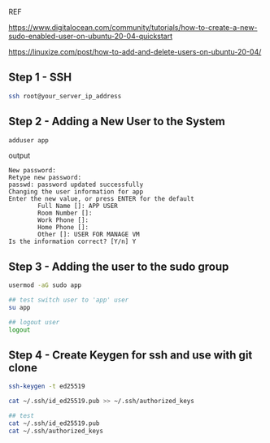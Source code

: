 REF

https://www.digitalocean.com/community/tutorials/how-to-create-a-new-sudo-enabled-user-on-ubuntu-20-04-quickstart

https://linuxize.com/post/how-to-add-and-delete-users-on-ubuntu-20-04/

## Step 1 - SSH
```sh
ssh root@your_server_ip_address
```

## Step 2 - Adding a New User to the System
```sh
adduser app
```
output
```output
New password:
Retype new password:
passwd: password updated successfully
Changing the user information for app
Enter the new value, or press ENTER for the default
        Full Name []: APP USER
        Room Number []:
        Work Phone []:
        Home Phone []:
        Other []: USER FOR MANAGE VM
Is the information correct? [Y/n] Y
```

## Step 3 - Adding the user to the sudo group
```sh
usermod -aG sudo app

## test switch user to 'app' user
su app

## logout user
logout
```

## Step 4 - Create Keygen for ssh and use with git clone
```sh
ssh-keygen -t ed25519

cat ~/.ssh/id_ed25519.pub >> ~/.ssh/authorized_keys

## test
cat ~/.ssh/id_ed25519.pub
cat ~/.ssh/authorized_keys
```

